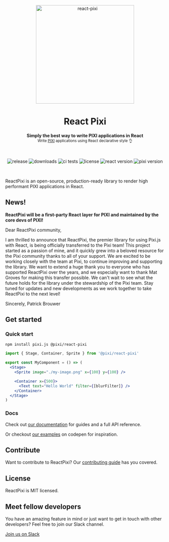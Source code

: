 <p align="center">
  <img src="https://user-images.githubusercontent.com/232559/142733492-3c106f68-8b8e-459c-95f9-aca77561d438.png" alt="react-pixi" width="310" />
</p>

<h1 align="center">
  React Pixi
</h1>

<p align="center">
  <strong>Simply the best way to write PIXI applications in React</strong>
  <br />
  <sub>Write <a href="http://www.pixijs.com/">PIXI</a> applications using React declarative style 👌</sub>
</p>

<br />

<p align="center">
  <img src="https://img.shields.io/github/v/release/inlet/react-pixi" alt="release" />
  <img src="https://img.shields.io/npm/dm/@pixi/react-pixi" alt="downloads" />
  <img src="https://img.shields.io/circleci/project/github/inlet/react-pixi/master.svg" alt="ci tests" />
  <img src="https://img.shields.io/badge/license-MIT-green.svg" alt="license" />
  <img src="https://img.shields.io/badge/react-latest-ff69b4.svg" alt="react version" />
  <img src="https://img.shields.io/badge/pixi-v6+-ff69b4.svg" alt="pixi version" />
</p>

<br />

ReactPixi is an open-source, production-ready library to render high performant PIXI applications in React.

## News!

**ReactPixi will be a first-party React layer for PIXI and maintained by the core devs of PIXI!**

Dear ReactPixi community,

I am thrilled to announce that ReactPixi, the premier library for using Pixi.js with React, is being officially transferred to the Pixi team! This project started as a passion of mine, and it quickly grew into a beloved resource for the Pixi community thanks to all of your support.
We are excited to be working closely with the team at Pixi, to continue improving and supporting the library. We want to extend a huge thank you to everyone who has supported ReactPixi over the years, and we especially want to thank Mat Groves for making this transfer possible.
We can't wait to see what the future holds for the library under the stewardship of the Pixi team. Stay tuned for updates and new developments as we work together to take ReactPixi to the next level!

Sincerely,
Patrick Brouwer

## Get started

### Quick start

```
npm install pixi.js @pixi/react-pixi
```

```jsx
import { Stage, Container, Sprite } from '@pixi/react-pixi'

export const MyComponent = () => (
  <Stage>
    <Sprite image="./my-image.png" x={100} y={100} />

    <Container x={500}>
      <Text text="Hello World" filter={[blurFilter]} />
    </Container>
  </Stage>
)
```

### Docs

Check out [our documentation](https://reactpixi.org) for guides and a full API reference.

Or checkout [our examples](https://codepen.io/collection/XPpGdb) on codepen for inspiration.

## Contribute

Want to contribute to ReactPixi? Our [contributing guide](CONTRIBUTING.md) has you covered.

## License

ReactPixi is MIT licensed.

## Meet fellow developers

You have an amazing feature in mind or just want to get in touch with other developers? Feel free to join our Slack channel.

[Join us on Slack](https://join.slack.com/t/reactpixi/shared_invite/enQtODk5NjQ2ODQ4MTI5LWVjNzlkZTJjYmI4NDcxYzljNDM4MmYwMzZkYWFlM2VkNmFhNDBmYzg3OGE5YzBiY2NmZTIwZDY0MTA4ZjA4OGM)
